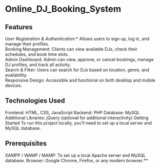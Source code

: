 # Online_DJ_Booking_System
 ## Features
*User Registration & Authentication:**  Allows users to sign up, log in, and manage their profiles.<br> 
Booking Management: Clients can view available DJs, check their schedules, and book time slots.<br> 
Admin Dashboard: Admin can view, approve, or cancel bookings, manage DJ profiles, and track all activity.<br> 
Search & Filter: Users can search for DJs based on location, genre, and availability.<br> 
Responsive Design: Accessible and functional on both desktop and mobile devices.<br> 

## Technologies Used
Frontend: HTML, CSS, JavaScript
Backend: PHP
Database: MySQL
Additional Libraries: jQuery (optional for additional interactivity)
Getting Started
To run this project locally, you’ll need to set up a local server and MySQL database.

## Prerequisites
XAMPP / WAMP / MAMP: To set up a local Apache server and MySQL database.
Browser: Google Chrome, Firefox, or any modern browser.**
